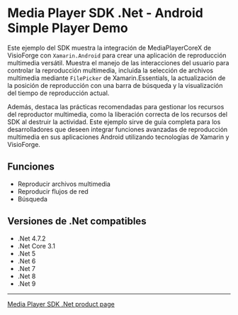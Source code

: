 # Media Player SDK .Net - Android Simple Player Demo

Este ejemplo del SDK muestra la integración de MediaPlayerCoreX de VisioForge con `Xamarin.Android` para crear una aplicación de reproducción multimedia versátil. Muestra el manejo de las interacciones del usuario para controlar la reproducción multimedia, incluida la selección de archivos multimedia mediante `FilePicker` de Xamarin.Essentials, la actualización de la posición de reproducción con una barra de búsqueda y la visualización del tiempo de reproducción actual.

Además, destaca las prácticas recomendadas para gestionar los recursos del reproductor multimedia, como la liberación correcta de los recursos del SDK al destruir la actividad. Este ejemplo sirve de guía completa para los desarrolladores que deseen integrar funciones avanzadas de reproducción multimedia en sus aplicaciones Android utilizando tecnologías de Xamarin y VisioForge.

## Funciones

- Reproducir archivos multimedia
- Reproducir flujos de red
- Búsqueda

## Versiones de .Net compatibles

- .Net 4.7.2
- .Net Core 3.1
- .Net 5
- .Net 6
- .Net 7
- .Net 8
- .Net 9

---

[Media Player SDK .Net product page](https://www.visioforge.com/media-player-sdk-net)
